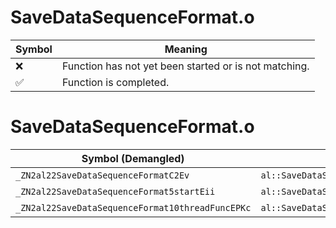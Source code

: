 # SaveDataSequenceFormat.o
| Symbol | Meaning 
| ------------- | ------------- 
| :x: | Function has not yet been started or is not matching. 
| :white_check_mark: | Function is completed. 


# SaveDataSequenceFormat.o
| Symbol (Demangled) | Symbol (Mangled) | Decompiled? |
| ------------- |  ------------- | ------------- |
| `_ZN2al22SaveDataSequenceFormatC2Ev` | `al::SaveDataSequenceFormat::SaveDataSequenceFormat(void)` | :white_check_mark: |
| `_ZN2al22SaveDataSequenceFormat5startEii` | `al::SaveDataSequenceFormat::start(int,int)` | :white_check_mark: |
| `_ZN2al22SaveDataSequenceFormat10threadFuncEPKc` | `al::SaveDataSequenceFormat::threadFunc(char const*)` | :white_check_mark: |
